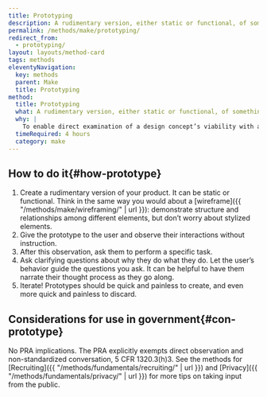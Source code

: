 ```yaml
---
title: Prototyping
description: A rudimentary version, either static or functional, of something that exhibits realistic form and function.
permalink: /methods/make/prototyping/
redirect_from:
  - prototyping/
layout: layouts/method-card
tags: methods
eleventyNavigation:
  key: methods
  parent: Make
  title: Prototyping
method:
  title: Prototyping
  what: A rudimentary version, either static or functional, of something that exhibits realistic form and function.
  why: |
    To enable direct examination of a design concept’s viability with a number of other methods such as <a href="https://guides.18f.gov/methods/validate/usability-testing/" class="usa-link">usability testing</a> or a <a href="https://guides.18f.gov/methods/discover/cognitive-walkthrough/" class="usa-link">cognitive walkthrough</a>. Static prototypes (often paper) are helpful for gaining feedback on users’ intentions and various design elements. Functional prototypes (often coded) are helpful for observing how users interact with the product.
  timeRequired: 4 hours
  category: make
---
```


## How to do it{#how-prototype}

1. Create a rudimentary version of your product. It can be static or functional. Think in the same way you would about a [wireframe]({{ "/methods/make/wireframing/" | url }}): demonstrate structure and relationships among different elements, but don’t worry about stylized elements.
1. Give the prototype to the user and observe their interactions without instruction.
1. After this observation, ask them to perform a specific task.
1. Ask clarifying questions about why they do what they do. Let the user’s behavior guide the questions you ask. It can be helpful to have them narrate their thought process as they go along.
1. Iterate! Prototypes should be quick and painless to create, and even more quick and painless to discard.

<section class="method--section method--section--government-considerations" markdown="1" >

## Considerations for use in government{#con-prototype}

No PRA implications. The PRA explicitly exempts direct observation and non-standardized conversation, 5 CFR 1320.3(h)3. See the methods for
[Recruiting]({{ "/methods/fundamentals/recruiting/" | url }}) and [Privacy]({{ "/methods/fundamentals/privacy/" | url }}) for more tips on taking input from the public.
</section>

